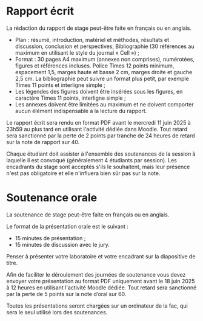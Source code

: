 # Rapport écrit

La rédaction du rapport de stage peut-être faite en français ou en anglais.

- Plan : résumé, introduction, matériel et méthodes, résultats et discussion, conclusion et perspectives, Bibliographie (30 références au maximum en utilisant le style du journal « Cell ») ;
- Format : 30 pages A4 maximum (annexes non comprises), numérotées, figures et références incluses. Police Times 12 points minimum, espacement 1,5, marges haute et basse 2 cm, marges droite et gauche 2,5 cm. La bibliographie peut suivre un format plus petit, par exemple Times 11 points et interligne simple ;
- Les légendes des figures doivent être insérées sous les figures, en caractère Times 11 points, interligne simple ;
- Les annexes doivent être limitées au maximum et ne doivent comporter aucun élément indispensable à la lecture du rapport.

Le rapport écrit sera rendu en format PDF avant le mercredi 11 juin 2025 à 23h59 au plus tard en utilisant l'activité dédiée dans Moodle. Tout retard sera sanctionné par la perte de 2 points par tranche de 24 heures de retard sur la note de rapport sur 40.

Chaque étudiant doit assister à l'ensemble des soutenances de la session à laquelle il est convoqué (généralement 4 étudiants par session). Les encadrants du stage sont acceptés s'ils le souhaitent, mais leur présence n'est pas obligatoire et elle n'influera bien sûr pas sur la note.

# Soutenance orale

La soutenance de stage peut-être faite en français ou en anglais.

Le format de la présentation orale est le suivant :
- 15 minutes de présentation ;
- 15 minutes de discussion avec le jury.

Penser à présenter votre laboratoire et votre encadrant sur la diapositive de titre.

Afin de faciliter le déroulement des journées de soutenance vous devez envoyer votre présentation au format PDF uniquement avant le 18 juin 2025 à 12 heures en utilisant l'activité Moodle dédiée. Tout retard sera sanctionné par la perte de 5 points sur la note d’oral sur 60.

Toutes les présentations seront chargées sur un ordinateur de la fac, qui sera le seul utilisé lors des soutenances.